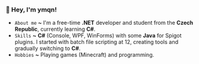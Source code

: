 ### 👋 Hey, I'm **ymqn**!

- `About me` **~** I'm a free-time **.NET** developer and student from the **Czech Republic**, currently learning **C#**.
- `Skills` **~** **C#** (Console, WPF, WinForms) with some **Java** for Spigot plugins. I started with batch file scripting at 12, creating tools and gradually switching to **C#**.
- `Hobbies` **~** Playing games (Minecraft) and programming.
